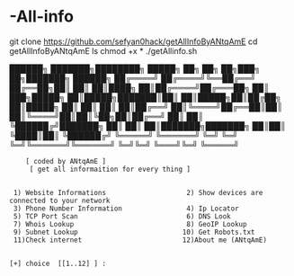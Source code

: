# -All-info
git clone https://github.com/sefyan0hack/getAllInfoByANtqAmE
cd getAllInfoByANtqAmE
ls 
chmod +x *
./getAllinfo.sh


 
 ██████╗ ███████╗████████╗    █████╗ ██╗     ██╗      ██╗███╗   ██╗███████╗ ██████╗ 
██╔════╝ ██╔════╝╚══██╔══╝   ██╔══██╗██║     ██║      ██║████╗  ██║██╔════╝██╔═══██╗
██║  ███╗█████╗     ██║█████╗███████║██║     ██║█████╗██║██╔██╗ ██║█████╗  ██║   ██║
██║   ██║██╔══╝     ██║╚════╝██╔══██║██║     ██║╚════╝██║██║╚██╗██║██╔══╝  ██║   ██║
╚██████╔╝███████╗   ██║      ██║  ██║███████╗███████╗ ██║██║ ╚████║██║     ╚██████╔╝
 ╚═════╝ ╚══════╝   ╚═╝      ╚═╝  ╚═╝╚══════╝╚══════╝ ╚═╝╚═╝  ╚═══╝╚═╝      ╚═════╝ 

        [ coded by ANtqAmE ]
         [ get all informaition for every thing ]                                                                                


     1) Website Informations                    2) Show devices are connected to your network 
     3) Phone Number Information                4) Ip Locator 
     5) TCP Port Scan                           6) DNS Look 
     7) Whois Lookup                            8) GeoIP Lookup 
     9) Subnet Lookup                          10) Get Robots.txt 
     11)Check internet                         12)About me (ANtqAmE) 
    

	[+] choice  [[1..12] ] : 
